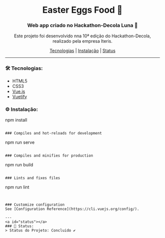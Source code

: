 <h1 align="center">Easter Eggs Food 🐰</h1>

<h3 align="center">Web app criado no Hackathon-Decola Luna 🚀</h3>

<p align="center">Este projeto foi desenvolvido nna 10ª edição do Hackathon-Decola, realizado pela empresa Iteris.</p>
<p align="center"><a href="#tecnologias">Tecnologias</a> | <a href="#instalacao">Instalação</a> | <a href="#status">Status</a></p>

---
<a id="tecnologias"></a>
### 🛠 Tecnologias:
- HTML5
- CSS3
- [Vue.js](https://vuejs.org/)
- [Vuetify](https://vuetifyjs.com/en/)


<a id="instalacao"></a>
### ⚙ Instalação:

npm install
```

### Compiles and hot-reloads for development
```
npm run serve
```

### Compiles and minifies for production
```
npm run build
```

### Lints and fixes files
```
npm run lint
```


### Customize configuration
See [Configuration Reference](https://cli.vuejs.org/config/).

---
<a id="status"></a>
### 🚀 Status:
> Status do Projeto: Concluido ✔️
